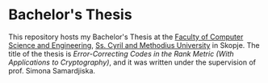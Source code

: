 # Bachelor's Thesis

This repository hosts my Bachelor's Thesis at the [Faculty of Computer
Science and Engineering][1], [Ss. Cyril and Methodius University][2]
in Skopje.  The title of the thesis is _Error-Correcting Codes in the
Rank Metric (With Applications to Cryptography)_, and it was written
under the supervision of prof. Simona Samardjiska.

  [1]: http://finki.ukim.mk/en/
  [2]: http://ukim.edu.mk/en_index.php

